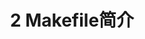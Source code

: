 ---
layout: framework
title: 2 Makefile简介
permalink: /doc/make/02-an-introduction-to-makefiles.html
---